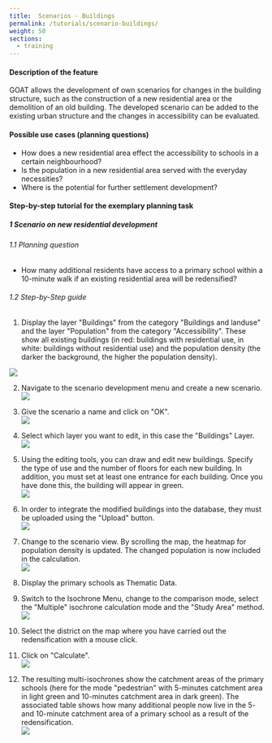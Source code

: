 ```yaml
---
title:  Scenarios - Buildings
permalink: /tutorials/scenario-buildings/
weight: 50
sections:
  - training
---
```


#### Description of the feature
GOAT allows the development of own scenarios for changes in the building structure, such as the construction of a new residential area or the demolition of an old building. The developed scenario can be added to the existing urban structure and the changes in accessibility can be evaluated. 

#### Possible use cases (planning questions)
- How does a new residential area effect the accessibility to schools in a certain neighbourhood?
- Is the population in a new residential area served with the everyday necessities?
- Where is the potential for further settlement development?

#### Step-by-step tutorial for the exemplary planning task
##### 1 Scenario on new residential development
###### 1.1 Planning question
- How many additional residents have access to a primary school within a 10-minute walk if an existing residential area will be redensified?


###### 1.2 Step-by-Step guide
1. Display the layer "Buildings" from the category "Buildings and landuse" and the layer "Population" from the category "Accessibility". These show all existing buildings (in red: buildings with residential use, in white: buildings without residential use) and the population density (the darker the background, the higher the population density).  

![](/images/training_materials/Scenario_buildings/building_layer.png)

2. Navigate to the scenario development menu and create a new scenario.  
![](/images/training_materials/Scenario_POIs/create_scenario.png)

3. Give the scenario a name and click on "OK".  
![](/images/training_materials/Scenario_buildings/name_scenario.png)

4. Select which layer you want to edit, in this case the "Buildings" Layer.  
![](/images/training_materials/Scenario_buildings/scenario_buildings.png)


5. Using the editing tools, you can draw and edit new buildings. Specify the type of use and the number of floors for each new building. In addition, you must set at least one entrance for each building. Once you have done this, the building will appear in green.  
![](/images/training_materials/Scenario_buildings/draw.png)

6. In order to integrate the modified buildings into the database, they must be uploaded using the "Upload" button.  
![](/images/training_materials/Scenario_buildings/upload.png)

7. Change to the scenario view. By scrolling the map, the heatmap for population density is updated. The changed population is now included in the calculation.  
![](/images/training_materials/Scenario_buildings/scenario_heatmap.png)

8. Display the primary schools as Thematic Data.   

9. Switch to the Isochrone Menu, change to the comparison mode, select the "Multiple" isochrone calculation mode and the "Study Area" method.  
![](/images/training_materials/Scenario_buildings/multiisochrones.png)

10. Select the district on the map where you have carried out the redensification with a mouse click.

11. Click on "Calculate".  
![](/images/training_materials/Scenario_buildings/calculate.png)

11. The resulting multi-isochrones show the catchment areas of the primary schools (here for the mode "pedestrian" with 5-minutes catchment area in light green and 10-minutes catchment area in dark green). The associated table shows how many additional people now live in the 5- and 10-minute catchment area of a primary school as a result of the redensification.  
![](/images/training_materials/Scenario_buildings/result.png)

 
